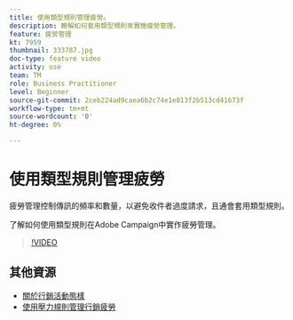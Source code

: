 ```yaml
---
title: 使用類型規則管理疲勞。
description: 瞭解如何套用類型規則來實施疲勞管理。
feature: 疲勞管理
kt: 7959
thumbnail: 333787.jpg
doc-type: feature video
activity: use
team: TM
role: Business Practitioner
level: Beginner
source-git-commit: 2ceb224ad9caea6b2c74e1e813f2b513cd41673f
workflow-type: tm+mt
source-wordcount: '0'
ht-degree: 0%

---
```



# 使用類型規則管理疲勞

疲勞管理控制傳訊的頻率和數量，以避免收件者過度請求，且通會套用類型規則。

了解如何使用類型規則在Adobe Campaign中實作疲勞管理。

>[!VIDEO](https://video.tv.adobe.com/v/333787?quality=12)

## 其他資源

* [關於行銷活動態樣](https://experienceleague.adobe.com/docs/campaign-classic/using/orchestrating-campaigns/campaign-optimization/about-campaign-typologies.html?lang=zh-Hant)
* [使用壓力規則管理行銷疲勞](https://experienceleague.adobe.com/docs/campaign-classic/using/orchestrating-campaigns/campaign-optimization/pressure-rules.html?lang=zh-Hant)
